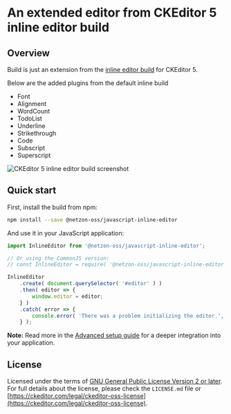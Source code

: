 An extended editor from CKEditor 5 inline editor build
==============================================

## Overview

Build is just an extension from the  [inline editor build](https://ckeditor.com/docs/ckeditor5/latest/builds/guides/overview.html#inline-editor) for CKEditor 5.

Below are the added plugins from the default inline build
- Font
- Alignment
- WordCount
- TodoList
- Underline
- Strikethrough
- Code
- Subscript
- Superscript

![CKEditor 5 inline editor build screenshot](https://c.cksource.com/a/1/img/npm/ckeditor5-build-inline.png)


## Quick start

First, install the build from npm:

```bash
npm install --save @netzon-oss/javascript-inline-editor
```

And use it in your JavaScript application:

```js
import InlineEditor from '@netzon-oss/javascript-inline-editor';

// Or using the CommonJS version:
// const InlineEditor = require( '@netzon-oss/javascript-inline-editor' );

InlineEditor
	.create( document.querySelector( '#editor' ) )
	.then( editor => {
		window.editor = editor;
	} )
	.catch( error => {
		console.error( 'There was a problem initializing the editor.', error );
	} );
```

**Note:** Read more in the [Advanced setup guide](https://ckeditor.com/docs/ckeditor5/latest/builds/guides/integration/advanced-setup.html) for a deeper integration into your application.


## License

Licensed under the terms of [GNU General Public License Version 2 or later](http://www.gnu.org/licenses/gpl.html). For full details about the license, please check the `LICENSE.md` file or [https://ckeditor.com/legal/ckeditor-oss-license](https://ckeditor.com/legal/ckeditor-oss-license).
